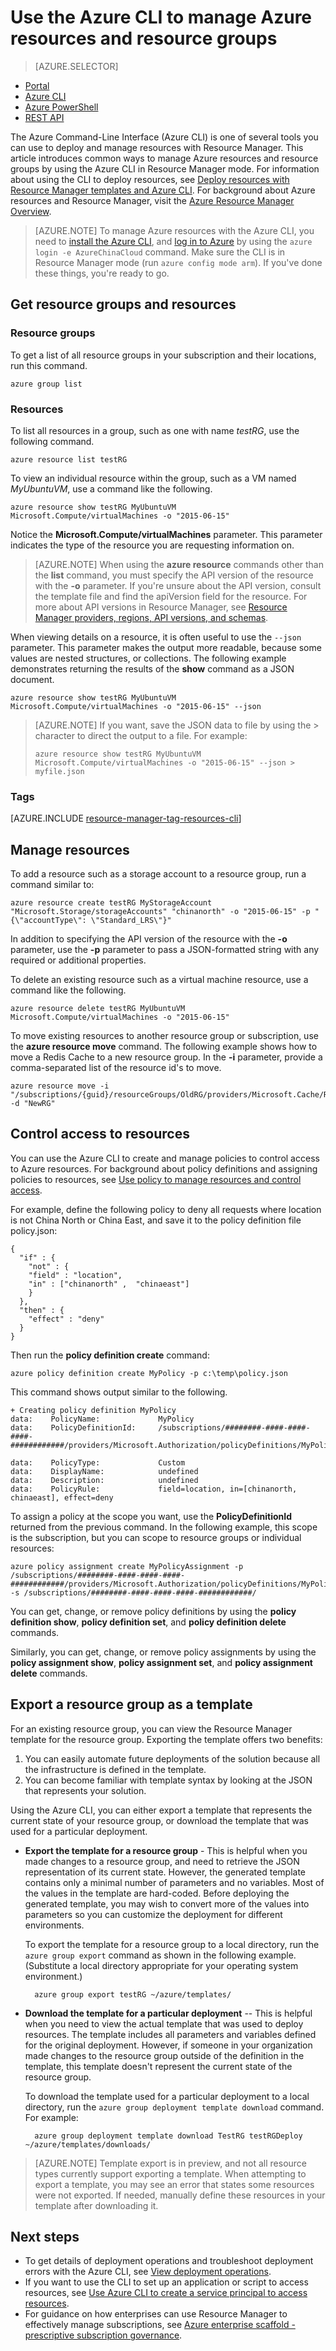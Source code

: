 <properties
    pageTitle="Manage resources with the Azure CLI | Azure"
    description="Use the Azure Command-Line Interface (CLI) to manage Azure resources and groups"
    editor=""
    manager="timlt"
    documentationcenter=""
    author="tfitzmac"
    services="azure-resource-manager" />
<tags
    ms.assetid="bb0af466-4f65-4559-ac3a-43985fa096ff"
    ms.service="azure-resource-manager"
    ms.workload="multiple"
    ms.tgt_pltfrm="vm-multiple"
    ms.devlang="na"
    ms.topic="article"
    ms.date="08/22/2016"
    wacn.date=""
    ms.author="tomfitz" />

# Use the Azure CLI to manage Azure resources and resource groups
> [AZURE.SELECTOR]
- [Portal](/documentation/articles/resource-group-portal/)
- [Azure CLI](/documentation/articles/xplat-cli-azure-resource-manager/)
- [Azure PowerShell](/documentation/articles/powershell-azure-resource-manager/)
- [REST API](/documentation/articles/resource-manager-rest-api/)

The Azure Command-Line Interface (Azure CLI) is one of several tools you can use to deploy and manage resources with Resource Manager. This article introduces common ways to manage Azure resources and resource groups by using the Azure CLI in Resource Manager mode. For information about using the CLI to deploy resources, see [Deploy resources with Resource Manager templates and Azure CLI](/documentation/articles/resource-group-template-deploy-cli/). For background about Azure resources and Resource Manager, visit the [Azure Resource Manager Overview](/documentation/articles/resource-group-overview/).

> [AZURE.NOTE]
> To manage Azure resources with the Azure CLI, you need to [install the Azure CLI](/documentation/articles/xplat-cli-install/), and [log in to Azure](/documentation/articles/xplat-cli-connect/) by using the `azure login -e AzureChinaCloud` command. Make sure the CLI is in Resource Manager mode (run `azure config mode arm`). If you've done these things, you're ready to go.
> 
> 

## Get resource groups and resources
### Resource groups
To get a list of all resource groups in your subscription and their locations, run this command.

    azure group list

### Resources
To list all resources in a group, such as one with name *testRG*, use the following command.

    azure resource list testRG

To view an individual resource within the group, such as a VM named *MyUbuntuVM*, use a command like the following.

    azure resource show testRG MyUbuntuVM Microsoft.Compute/virtualMachines -o "2015-06-15"

Notice the **Microsoft.Compute/virtualMachines** parameter. This parameter indicates the type of the resource you are requesting information on.

> [AZURE.NOTE]
> When using the **azure resource** commands other than the **list** command, you must specify the API version of the resource with the **-o** parameter. If you're unsure about the API version, consult the template file and find the apiVersion field for the resource. For more about API versions in Resource Manager, see [Resource Manager providers, regions, API versions, and schemas](/documentation/articles/resource-manager-supported-services/).
> 
> 

When viewing details on a resource, it is often useful to use the `--json` parameter. This parameter makes the output more readable, because some values are nested structures, or collections. The following example demonstrates returning the results of the **show** command as a JSON document.

    azure resource show testRG MyUbuntuVM Microsoft.Compute/virtualMachines -o "2015-06-15" --json

> [AZURE.NOTE]
> If you want, save the JSON data to file by using the &gt; character to direct the output to a file. For example:
> 
> `azure resource show testRG MyUbuntuVM Microsoft.Compute/virtualMachines -o "2015-06-15" --json > myfile.json`
> 
> 

### Tags
[AZURE.INCLUDE [resource-manager-tag-resources-cli](../../includes/resource-manager-tag-resources-cli.md)]

## Manage resources
To add a resource such as a storage account to a resource group, run a command similar to:

    azure resource create testRG MyStorageAccount "Microsoft.Storage/storageAccounts" "chinanorth" -o "2015-06-15" -p "{\"accountType\": \"Standard_LRS\"}"

In addition to specifying the API version of the resource with the **-o** parameter, use the **-p** parameter to pass a JSON-formatted string with any required or additional properties.

To delete an existing resource such as a virtual machine resource, use a command like the following.

    azure resource delete testRG MyUbuntuVM Microsoft.Compute/virtualMachines -o "2015-06-15"

To move existing resources to another resource group or subscription, use the **azure resource move** command. The following example shows how to move a Redis Cache to a new resource group. In the **-i** parameter, provide a comma-separated list of the resource id's to move.

    azure resource move -i "/subscriptions/{guid}/resourceGroups/OldRG/providers/Microsoft.Cache/Redis/examplecache" -d "NewRG"

## Control access to resources
You can use the Azure CLI to create and manage policies to control access to Azure resources. For background about policy definitions and assigning policies to resources, see [Use policy to manage resources and control access](/documentation/articles/resource-manager-policy/).

For example, define the following policy to deny all requests where location is not China North or China East, and save it to the policy definition file policy.json:

    {
      "if" : {
        "not" : {
        "field" : "location",
        "in" : ["chinanorth" ,  "chinaeast"]
        }
      },
      "then" : {
        "effect" : "deny"
      }
    }

Then run the **policy definition create** command:

    azure policy definition create MyPolicy -p c:\temp\policy.json

This command shows output similar to the following.

    + Creating policy definition MyPolicy
    data:    PolicyName:             MyPolicy
    data:    PolicyDefinitionId:     /subscriptions/########-####-####-####-############/providers/Microsoft.Authorization/policyDefinitions/MyPolicy

    data:    PolicyType:             Custom
    data:    DisplayName:            undefined
    data:    Description:            undefined
    data:    PolicyRule:             field=location, in=[chinanorth, chinaeast], effect=deny

To assign a policy at the scope you want, use the **PolicyDefinitionId** returned from the previous command. In the following example, this scope is the subscription, but you can scope to resource groups or individual resources:

    azure policy assignment create MyPolicyAssignment -p /subscriptions/########-####-####-####-############/providers/Microsoft.Authorization/policyDefinitions/MyPolicy -s /subscriptions/########-####-####-####-############/

You can get, change, or remove policy definitions by using the **policy definition show**, **policy definition set**, and **policy definition delete** commands.

Similarly, you can get, change, or remove policy assignments by using the **policy assignment show**, **policy assignment set**, and **policy assignment delete** commands.

## Export a resource group as a template
For an existing resource group, you can view the Resource Manager template for the resource group. Exporting the template offers two benefits:

1. You can easily automate future deployments of the solution because all the infrastructure is defined in the template.
2. You can become familiar with template syntax by looking at the JSON that represents your solution.

Using the Azure CLI, you can either export a template that represents the current state of your resource group, or download the template that was used for a particular deployment.

* **Export the template for a resource group** - This is helpful when you made changes to a resource group, and need to retrieve the JSON representation of its current state. However, the generated template contains only a minimal number of parameters and no variables. Most of the values in the template are hard-coded. Before deploying the generated template, you may wish to convert more of the values into parameters so you can customize the deployment for different environments.
  
    To export the template for a resource group to a local directory, run the `azure group export` command as shown in the following example. (Substitute a local directory appropriate for your operating system environment.)
  
        azure group export testRG ~/azure/templates/
* **Download the template for a particular deployment** -- This is helpful when you need to view the actual template that was used to deploy resources. The template includes all parameters and variables defined for the original deployment. However, if someone in your organization made changes to the resource group outside of the definition in the template, this template doesn't represent the current state of the resource group.
  
    To download the template used for a particular deployment to a local directory, run the `azure group deployment template download` command. For example:
  
        azure group deployment template download TestRG testRGDeploy ~/azure/templates/downloads/

> [AZURE.NOTE]
> Template export is in preview, and not all resource types currently support exporting a template. When attempting to export a template, you may see an error that states some resources were not exported. If needed, manually define these resources in your template after downloading it.
> 
> 

## Next steps
* To get details of deployment operations and troubleshoot deployment errors with the Azure CLI, see [View deployment operations](/documentation/articles/resource-manager-deployment-operations/).
* If you want to use the CLI to set up an application or script to access resources, see [Use Azure CLI to create a service principal to access resources](/documentation/articles/resource-group-authenticate-service-principal-cli/).
* For guidance on how enterprises can use Resource Manager to effectively manage subscriptions, see [Azure enterprise scaffold - prescriptive subscription governance](/documentation/articles/resource-manager-subscription-governance/).